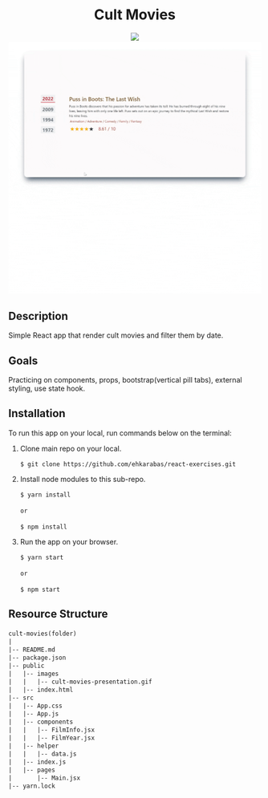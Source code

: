 <div align=center>
	<h1>Cult Movies</h1>
</div>

<div align="center">
	<a href="https://cult-movies-ehkarabas.netlify.app/">
		<img src="https://img.shields.io/badge/live-%23.svg?&style=for-the-badge&logo=www&logoColor=white%22&color=black">
	</a>
	<br>
	<img src="./public/images/cult-movies-presentation.gif"/>
</div>

## Description

Simple React app that render cult movies and filter them by date.

## Goals

Practicing on components, props, bootstrap(vertical pill tabs), external styling, use state hook.

## Installation

To run this app on your local, run commands below on the terminal:

1. Clone main repo on your local.
    ```shell
    $ git clone https://github.com/ehkarabas/react-exercises.git
    ```

2. Install node modules to this sub-repo.
    ```shell
    $ yarn install
    
    or

    $ npm install
    ```

3. Run the app on your browser.
    ```shell
    $ yarn start
    
    or

    $ npm start
    ```

## Resource Structure 

```
cult-movies(folder)
|
|-- README.md
|-- package.json
|-- public
|   |-- images
|   |   |-- cult-movies-presentation.gif
|   |-- index.html
|-- src
|   |-- App.css
|   |-- App.js
|   |-- components
|   |   |-- FilmInfo.jsx
|   |   |-- FilmYear.jsx
|   |-- helper
|   |   |-- data.js
|   |-- index.js
|   |-- pages
|       |-- Main.jsx
|-- yarn.lock
```


